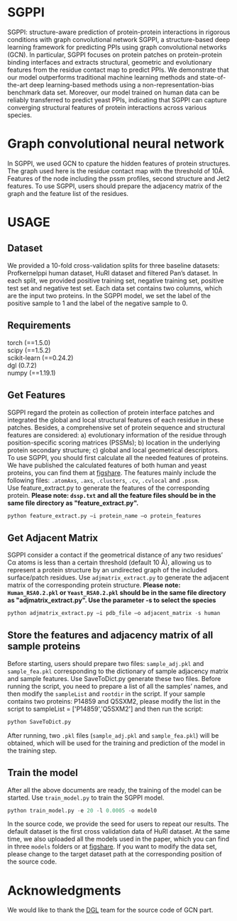 # SGPPI
SGPPI: structure-aware prediction of protein-protein interactions in rigorous conditions with graph convolutional network
SGPPI, a structure-based deep learning framework for predicting PPIs using graph convolutional networks (GCN). In particular, SGPPI focuses on protein patches on protein-protein binding interfaces and extracts structural, geometric and evolutionary features from the residue contact map to predict PPIs. We demonstrate that our model outperforms traditional machine learning
methods and state-of-the-art deep learning-based methods using a non-representation-bias benchmark data set. Moreover, our model trained on human data can be reliably transferred to predict yeast PPIs, indicating that SGPPI can capture converging
structural features of protein interactions across various species.
# Graph convolutional neural network
In SGPPI, we used GCN to cpature the hidden features of protein structures. The graph used here is the residue contact map with the threshold of 10Å. Features of the node including the pssm profiles, second structure and Jet2 features. To use SGPPI, users should prepare the  adjacency matrix of the graph and the feature list of the residues. 
# USAGE
## Dataset
We provided a 10-fold cross-validation splits for three baseline datasets: Profkernelppi human dataset, HuRI dataset and filtered Pan’s dataset. In each split, we provided positive training set, negative training set, positive test set and negative test set. Each data set contains two columns, which are the input two proteins. In the SGPPI model, we set the label of the positive sample to 1 and the label of the negative sample to 0.
## Requirements
torch (==1.5.0)  
scipy (==1.5.2)  
scikit-learn (==0.24.2)  
dgl (0.7.2)  
numpy (==1.19.1)  
## Get Features
SGPPI regard the protein as collection of protein interface patches and integrated the global and local structural features of each residue in these patches. Besides, a comprehensive set of protein sequence and structural features are considered: a) evolutionary information of the residue through position-specific scoring matrices (PSSMs); b) location in the underlying protein secondary structure; c) global and local geometrical descriptors.<br />
To use SGPPI, you should first calculate all the needed features of proteins. We have published the calculated features of both human and yeast proteins, you can find them at [figshare](https://figshare.com/articles/dataset/PDB_files/20353353). The features mainly include the following files: `.atomAxs`, `.axs`, `.clusters`, `.cv`, `.cvlocal` and `.pssm`.<br /> Use feature_extract.py to generate the features of the corresponding protein. **Please note: `dssp.txt` and all the feature files should be in the same file directory as "feature_extract.py".**

```python
python feature_extract.py –i protein_name –o protein_features
```
## Get Adjacent Matrix
SGPPI consider a contact if the geometrical distance of any two residues’ Cα atoms is less than a certain threshold (default 10 Å), allowing us to represent a protein structure by an undirected graph of the included surface/patch residues. Use `adjmatrix_extract.py` to generate the adjacent matrix of the corresponding protein structure. **Please note: `Human_RSA0.2.pkl` or `Yeast_RSA0.2.pkl` should be in the same file directory as "adjmatrix_extract.py". Use the parameter -s to select the species**

```python
python adjmatrix_extract.py –i pdb_file –o adjacent_matrix -s human
```
## Store the features and adjacency matrix of all sample proteins
Before starting, users should prepare two files: `sample_adj.pkl` and `sample_fea.pkl` corresponding to the dictionary of sample adjacency matrix and sample features. Use SaveToDict.py generate these two files. Before running the script, you need to prepare a list of all the samples’ names, and then modify the `sampleList` and `rootdir` in the script. If your sample contains two proteins: P14859 and Q5SXM2, please modify the list in the script to sampleList = ['P14859','Q5SXM2'] and then run the script:

```python
python SaveToDict.py
```
After running, two `.pkl` files (`sample_adj.pkl` and `sample_fea.pkl`) will be obtained, which will be used for the training and prediction of the model in the training step.
## Train the model
After all the above documents are ready, the training of the model can be started.
Use `train_model.py` to train the SGPPI model. 
```python
python train_model.py -e 20 -l 0.0005 -o model0
```
In the source code, we provide the seed for users to repeat our results. The default dataset is the first  cross validation data of HuRI dataset. At the same time, we also uploaded all the models used in the paper, which you can find in three `models` folders or at [figshare](https://figshare.com/articles/dataset/PDB_files/20353353). If you want to modify the data set, please change to the target dataset path at the corresponding position of the source code.
# Acknowledgments
We would like to thank the [DGL](https://github.com/dmlc/dgl) team for the source code of GCN part.
